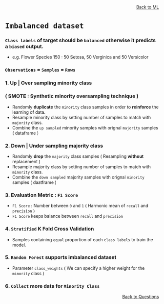<p align='right'><a align="right" href="https://github.com/KIRANKUMAR7296/Library/blob/main/Machine%20Learning/Machine%20Learning%20Models.md">Back to ML</a></p>

# `Imbalanced dataset`

### `Class labels` of target should be `balanced` otherwise it predicts a `biased` output.

- e.g. Flower Species 150 : 50 Setosa, 50 Verginica and 50 Versicolor

### `Observations` = `Samples` = `Rows`

### 1. Up | Over sampling minority class 

### ( SMOTE : Synthetic minority oversampling technique )

- Randomly **duplicate** the `minority` class samples in order to **reinforce** the learning of data.
- Resample minority class by setting number of samples to match with `majority` class.
- Combine the `up sampled` minority samples with orignal `majority` samples ( dataframe )

### 2. Down | Under sampling majority class
- Randomly **drop** the `majority` class samples ( Resampling **without** replacement )
- Resample majority class by setting number of samples to match with `minority` class.
- Combine the `down sampled` majority samples with orignal `minority` samples ( daatframe )

### 3. Evaluation Metric :  `F1 Score`
- `F1 Score` : Number between `0` and `1` ( Harmonic mean of `recall` and `precision` )
- `F1 Score` keeps balance between `recall` and `precision`

### 4. `Stratified` K Fold Cross Validation

- Samples containing `equal` proportion of each `class labels` to train the model.  

### 5. `Random Forest` supports imbalanced dataset

- Parameter `class_weights` ( We can specify a higher weight for the `minority` class )

### 6. `Collect` more data for `Minority Class`

<p align='right'><a align="right" href="https://github.com/KIRANKUMAR7296/Library/blob/main/Interview.md">Back to Questions</a></p>

